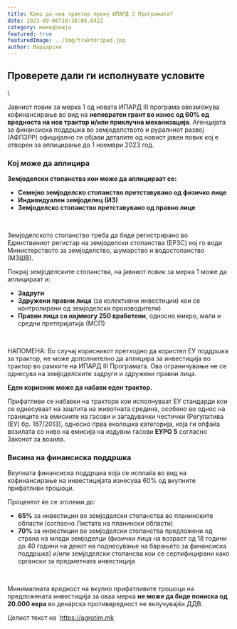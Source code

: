 ```yaml
---
title: Како до нов трактор преку ИПАРД 3 Програмата?
date: 2023-09-06T18:38:04.042Z
category: македонија
featured: true
featuredImage: ../img/traktoripad.jpg
author: Вардарски
---
```

<!--StartFragment-->

## Проверете дали ги исполнувате условите

\
<!--StartFragment-->

Јавниот повик за мерка 1 од новата ИПАРД III програма овозможува кофинансирање во вид на **неповратен грант во износ од 60% од вредноста на нов трактор и/или приклучна механизација**. Агенцијата за финансиска поддршка во земјоделството и руралниот развој (АФПЗРР) официјално ги објави деталите од новиот јавен повик кој е отворен за аплицирање до 1 ноември 2023 год.

### Кој може да аплицира

**Земјоделски стопанства кои може да аплицираат се:**

* **Семејно земјоделско стопанство претставувано од физичко лице**
* **Индивидуален земјоделец (ИЗ)**
* **Земјоделско стопанство претставувано од правно лице**

 

Земјоделското стопанство треба да биде регистрирано во Единствениот регистар на земјоделски стопанства (ЕРЗС) кој го води Министерството за земјоделство, шумарство и водостопанство (МЗШВ).

Покрај земјоделските стопанства, на јавниот повик за мерка 1 може да аплицираат и:

* **Задруги**
* **Здружени правни лица** (за колективни инвестиции) кои се контролирани од земјоделски производители)
* **Правни лица со најмногу 250 вработени**, односно микро, мали и средни претпријатија (МСП)

 

НАПОМЕНА: Во случај корисникот претходно да користел ЕУ поддршка за трактор, не може дополнително да аплицира за инвестиција во трактор во рамките на ИПАРД III Програмата. Ова ограничување не се однесува на земјоделските задруги и здружени правни лица.

<!--EndFragment-->

<!--EndFragment--><!--StartFragment-->

**Еден корисник може да набави еден трактор.**

Прифатливи се набавки на трактори кои исполнуваат ЕУ стандарди кои се однесуваат на заштита на животната средина, особено во однос на границите на емисиите на гасови и загадувачки честички (Регулатива (ЕУ) бр. 167/2013), односно прва еколошка категорија, која ги опфаќа возилата со ниво на емисија на издувни гасови **ЕУРО 5** согласно Законот за возила.

### Висина на финансиска поддршка

Вкупната финансиска поддршка која се исплаќа во вид на кофинансирање на инвестицијата изнесува 60% од вкупните прифатливи трошоци.

Процентот ќе се зголеми до:

* **65%** за инвестиции во земјоделски стопанства во планинските области (согласно Листата на планински области)
* **70%** за инвестиции во земјоделски стопанства предложени од страна на млади земјоделци (физички лица на возраст од 18 години до 40 години на денот на поднесување на барањето за финансиска поддршка) и/или земјоделски стопансва кои се сертифицирани како органски за предметната инвестиција

 

Минималната вредност на вкупно прифатливите трошоци на предложената инвестиција за оваа мерка **не може да биде пониска од 20.000 евра** во денарска противвредност не вклучувајќи ДДВ.

Целиот текст на  <https://agrotim.mk>

<!--EndFragment-->